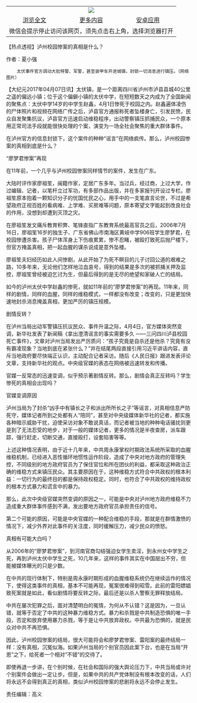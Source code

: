 

<table>
  <tr>
    <td align="center" colspan="3">
      <a href="https://github.com/ogate/ogate/blob/master/README.md"><img src="https://cloud.githubusercontent.com/assets/11880933/13434984/f430fae2-e012-11e5-814f-c2df1e82b247.jpg"/></a>
    </td>
  </tr>
  <tr>
    <td align="center">
      <a href="https://s3.ap-south-1.amazonaws.com/ogatem/oGate.htm?c816268&from=oNote">浏览全文</a>
    </td>
    <td align="center">
      <a href="https://s3.ap-south-1.amazonaws.com/ogatem/oGate.htm?from=oNote">更多内容</a>
    </td>
    <td align="center">
      <a href="https://raw.githubusercontent.com/ogate/up/master/ogate.apk">安卓应用</a>
    </td>
  </tr>
  <tr>
    <td align="center" colspan="3">
      微信会提示停止访问该网页，须先点击右上角，选择浏览器打开
    </td>
  </tr>
</table>    



【热点透视】泸州校园惨案的真相是什么？



作者：夏小强



        太伏事件官方调动大批特警、军警，甚至装甲车开进城镇，封锁一切消息进行镇压。（网络图片）




【大纪元2017年04月07日讯】太伏镇，是一个距离四川省泸州市泸县县城40公里之遥的偏远小镇；位于这个偏僻小镇的太伏中学，在短短数天之内成为了全国新闻的聚焦点：太伏中学14岁的中学生赵鑫，4月1日惨死于校园之内。赵鑫遍体凌伤的尸体照片和视频在网络广传之后，泸县官方通报称死者坠楼身亡，引发民愤，民众自发聚集抗议，泸县官方迅速启动维稳程序，出动警察镇压抓捕民众，一个原本用正常司法手段就能很快处理的个案，演变为一场全社会聚焦的重大群体事件。


在泸州官方的信息封锁下，这个案件的种种“谣言”在网络疯传。那么，泸州校园惨案的真相到底是什么？


“廖梦君惨案”再现


在11年前，一个几乎与泸州校园惨案同样情节的案件，发生在广东。


大陆时评作家廖祖笙，闽籍作家，定居广东多年。当过兵，经过商，上过大学，作过编辑、记者，以笔杆立过军功，有多部作品出版，并在多家报刊开设过专栏。廖祖笙原本抱着一颗知识分子的忧国忧民之心，用手中的一支笔直言论世，不过是希望政府正视百姓的看病难、上学难、买房难等问题，原本寄望文字能起到改良社会的作用，没想到却遭到灭顶之灾。


在廖祖笙发文痛斥教育积弊、笔锋直指广东教育系统最高官员之后，2006年7月16日，廖祖笙16岁的独生子、广东省佛山市南海区黄岐中学906班学生廖梦君，在校园惨遭杀害。孩子尸体浑身上下伤痕累累，惨不忍睹，被殴打致死后抛尸楼下，但官方掩盖真相，把一起血腥的谋杀说成是意外坠楼。


廖祖笙夫妇经历如此人间惨剧，从此开始了为死不瞑目的儿子讨回公道的艰难之路，10多年来，无论他们怎样地泣血哀号，得到的结果是多次的被抓捕关押及监控，廖祖笙曾经被迫乞讨为生，但最后得到的是无尽的绝望和家破人亡的结局。


如今的泸州太伏中学赵鑫的惨死，就如11年前的“廖梦君惨案”的再现。11年来，同样的剧情，同样的血腥，同样的维稳模式，一样都没有改变；改变的，只是更加快速地封杀消息掩盖真相，更加严厉的镇压规模。


剧情反转？


在泸州当局出动军警镇压抗议民众、事件升温之际，4月4日，官方媒体突然变调，新华社发表了新闻稿《拿出澄清谣言的事实需要多久 ——三问四川泸县校园死亡事件》，文章对泸州当局发出严厉质问：“孩子究竟是自杀还是他杀？究竟有没有霸凌现象？当地到底在紧张什么？”并在结尾两段直接引用习近平讲话内容，直斥当地政府要尽快端正认识，主动配合记者采访。随后《人民日报》跟进发表评论文章，支持新华社的观点。中央级官媒的表态在网络被迅速转发和传播。


官媒一反常态的迅速变调，似乎预示著剧情反转。那么，剧情会真正反转吗？学生惨死的真相会出现吗？


官媒变调原因


泸州当局为了封杀“凶手中有镇长之子和派出所所长之子”等谣言，对真相信息严防死守，媒体记者所到之处都有人“陪同”，甚至对中央级媒体新华社的记者，都实施各种暗示威胁干扰，迫使采访对象不敢说真话，而记者被当地的种种电话骚扰则更是到了无法忍受的地步，对于一般的媒体记者，更多的情况是半夜查房，派车跟踪，强行赶走，切断交通，直接殴打，设套陷害等等。


上述这种情况表明，由于近十几年来，中共周永康掌权时期政法系统所采取的血腥维稳机制，已经进入恶性循环地惯性运作阶段，造成了中央对地方政府的管理失控，不同级别的地方政府官员为了保住官位和所在团伙的利益，都采取这种政治正确的维稳方式来镇压民众。其主要原因在于，这种维稳方式符合中共政权的根本利益：一切行为的最终目的都是保持政权稳定。同时，也符合了中共政权的维持政权的根本方式暴力和谎言中的暴力。


那么，此次中央级官媒突然变调的原因之一，可能是中央对泸州地方政府维稳不力造成重大群体事件感到不满，发出要地方政府官员承担责任的信号。


第二个可能的原因，可能是中央官媒的一种配合维稳的手段，那就是在群情激愤的情况下，减少外界对此事件的关注度，同时缓解压力，减少民众的愤怒。


真相有可能大白吗？


从2006年的“廖梦君惨案”，到河南官商勾结强迫女学生卖淫，到永州女中学生之死，再到泸州太伏中学生之死，10几年来，这样的事件其实在中国层出不穷，但能被媒体曝光的只是少数。


在中共的现行体制下，特别是周永康时期形成的血腥维稳系统仍在继续运作的情况下，使得这类事件的真相，基本不可能再现，冤案很难得到昭雪。此前的雷阳嫖娼致死案就是如此，看似剧情将要反转之际，最后还是以杀人警察无罪释放结局。


中共在屡次犯罪之后，面对清楚明白的冤情，为何从不认错？这是因为，一旦认错，就等于否定了中共的这种暴力维稳方式。暴力和杀戮是中共制造恐惧的唯一手段，否定和放弃使用暴力杀戮，等于是让中共放弃政权。中共最为恐惧的，就是民众对中共不再恐惧。


因此，泸州校园惨案的结局，很大可能将会和廖梦君惨案、雷阳案的最终结局一样：没有真相，沉冤似海。如果泸州当局的个别官员因此案下台，也是在当局“开恩”之下，给死者一个相对“不错”的交待了。


即使再退一步讲，在个别时候，在社会和国际的强大舆论压力下，中共当局或许对个别案件会做出一定让步。但是，如果中共的共产党体制没有根本改变的话，人们将永远不会得到真正的真相，类似泸州校园惨案的悲剧将永远不会停止发生。


责任编辑：高义


&nbsp;



